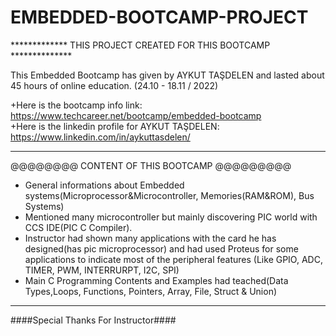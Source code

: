 # EMBEDDED-BOOTCAMP-PROJECT

************* THIS PROJECT CREATED FOR THIS BOOTCAMP **************

This Embedded Bootcamp has given by AYKUT TAŞDELEN and lasted about 45 hours of online education.                                                                          (24.10 - 18.11 / 2022)

+Here is the bootcamp info link: https://www.techcareer.net/bootcamp/embedded-bootcamp                                                                                                                                                                                                                                                              
+Here is the linkedin profile for AYKUT TAŞDELEN: https://www.linkedin.com/in/aykuttasdelen/

--------------------------------------------------------------------------------

@@@@@@@@ CONTENT OF THIS BOOTCAMP @@@@@@@@@

* General informations about Embedded systems(Microprocessor&Microcontroller, Memories(RAM&ROM), Bus Systems) 
* Mentioned many microcontroller but mainly discovering PIC world with CCS IDE(PIC C Compiler).
* Instructor had shown many applications with the card he has designed(has pic microprocessor) and had used Proteus for some applications to indicate most of the     peripheral features (Like GPIO, ADC, TIMER, PWM, INTERRURPT, I2C, SPI) 
* Main C Programming Contents and Examples had teached(Data Types,Loops, Functions, Pointers, Array, File, Struct & Union)

--------------------------------------------------------------------------------

####Special Thanks For Instructor####
